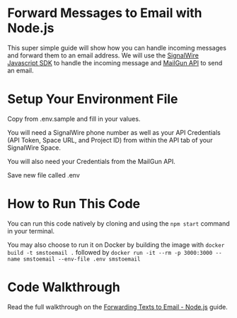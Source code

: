 # Forward Messages to Email with Node.js

This super simple guide will show how you can handle incoming messages and forward them to an email address. We will use the [SignalWire Javascript SDK](https://developer.signalwire.com/client-sdk/reference/js-exports) to handle the incoming message and [MailGun API](https://www.mailgun.com/) to send an email.

# Setup Your Environment File
Copy from .env.sample and fill in your values. 

You will need a SignalWire phone number as well as your API Credentials (API Token, Space URL, and Project ID) from within the API tab of your SignalWire Space.

You will also need your Credentials from the MailGun API.

Save new file called .env

# How to Run This Code
You can run this code natively by cloning and using the `npm start` command in your terminal.

You may also choose to run it on Docker by building the image with `docker build -t smstoemail .` followed by `docker run -it --rm -p 3000:3000 --name smstoemail --env-file .env smstoemail`

# Code Walkthrough
Read the full walkthrough on the [Forwarding Texts to Email - Node.js](https://developer.signalwire.com/apis/docs/forwarding-texts-to-email-nodejs) guide.
